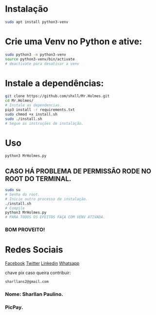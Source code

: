 # Instalação 

```bash
sudo apt install python3-venv
```

# Crie uma Venv no Python e ative:

```bash
sudo python3 -m python3-venv
source python3-venv/bin/activate
# deactivate para desativar a venv
```

# Instale a dependências:

```bash
git clone https://github.com/shxll/Mr.Holmes.git
cd Mr.Holmes/
# Instale as dependencias.
pip3 install -r requirements.txt
sudo chmod +x install.sh
sudo ./install.sh
# Segue as instruções de instalação.
```

# Uso
```bash
python3 MrHolmes.py
```
## CASO HÁ PROBLEMA DE PERMISSÃO RODE NO ROOT DO TERMINAL.
```bash
sudo su
# Senha do root.
# Inicie outro processo de instalação.
./install.sh
# Compile
python3 MrHolmes.py
# PARA TODOS OS EFEITOS FAÇA COM VENV ATIVADA.
```

### BOM PROVEITO!

# Redes Sociais
[Facebook](https://www.facebook.com/Shall777)
[Twitter](https://twitter.com/sharllanp)
[Linkedin](https://br.linkedin.com/in/sharllan-paulino)
[Whatsapp](https://wa.me/+5592981325925)

chave pix caso queira contribuir:
```bash
sharllans2@gmail.com
```
### Nome: Sharllan Paulino.
### PicPay.









